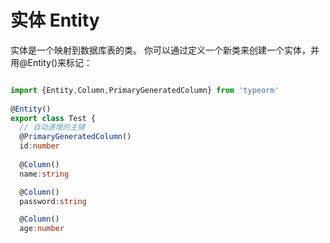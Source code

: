# 实体 Entity

实体是一个映射到数据库表的类。 你可以通过定义一个新类来创建一个实体，并用@Entity()来标记：

```ts

import {Entity,Column,PrimaryGeneratedColumn} from 'typeorm'
 
@Entity()
export class Test {
  // 自动递增的主键
  @PrimaryGeneratedColumn()
  id:number
  
  @Column()
  name:string

  @Column()
  password:string

  @Column()
  age:number

```